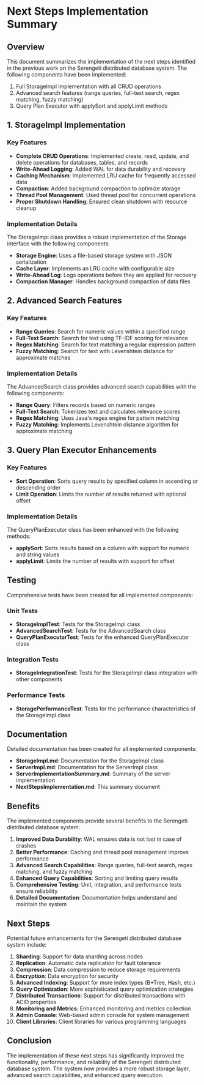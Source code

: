 # Next Steps Implementation Summary

## Overview

This document summarizes the implementation of the next steps identified in the previous work on the Serengeti distributed database system. The following components have been implemented:

1. Full StorageImpl implementation with all CRUD operations
2. Advanced search features (range queries, full-text search, regex matching, fuzzy matching)
3. Query Plan Executor with applySort and applyLimit methods

## 1. StorageImpl Implementation

### Key Features

- **Complete CRUD Operations**: Implemented create, read, update, and delete operations for databases, tables, and records
- **Write-Ahead Logging**: Added WAL for data durability and recovery
- **Caching Mechanism**: Implemented LRU cache for frequently accessed data
- **Compaction**: Added background compaction to optimize storage
- **Thread Pool Management**: Used thread pool for concurrent operations
- **Proper Shutdown Handling**: Ensured clean shutdown with resource cleanup

### Implementation Details

The StorageImpl class provides a robust implementation of the Storage interface with the following components:

- **Storage Engine**: Uses a file-based storage system with JSON serialization
- **Cache Layer**: Implements an LRU cache with configurable size
- **Write-Ahead Log**: Logs operations before they are applied for recovery
- **Compaction Manager**: Handles background compaction of data files

## 2. Advanced Search Features

### Key Features

- **Range Queries**: Search for numeric values within a specified range
- **Full-Text Search**: Search for text using TF-IDF scoring for relevance
- **Regex Matching**: Search for text matching a regular expression pattern
- **Fuzzy Matching**: Search for text with Levenshtein distance for approximate matches

### Implementation Details

The AdvancedSearch class provides advanced search capabilities with the following components:

- **Range Query**: Filters records based on numeric ranges
- **Full-Text Search**: Tokenizes text and calculates relevance scores
- **Regex Matching**: Uses Java's regex engine for pattern matching
- **Fuzzy Matching**: Implements Levenshtein distance algorithm for approximate matching

## 3. Query Plan Executor Enhancements

### Key Features

- **Sort Operation**: Sorts query results by specified column in ascending or descending order
- **Limit Operation**: Limits the number of results returned with optional offset

### Implementation Details

The QueryPlanExecutor class has been enhanced with the following methods:

- **applySort**: Sorts results based on a column with support for numeric and string values
- **applyLimit**: Limits the number of results with support for offset

## Testing

Comprehensive tests have been created for all implemented components:

### Unit Tests

- **StorageImplTest**: Tests for the StorageImpl class
- **AdvancedSearchTest**: Tests for the AdvancedSearch class
- **QueryPlanExecutorTest**: Tests for the enhanced QueryPlanExecutor class

### Integration Tests

- **StorageIntegrationTest**: Tests for the StorageImpl class integration with other components

### Performance Tests

- **StoragePerformanceTest**: Tests for the performance characteristics of the StorageImpl class

## Documentation

Detailed documentation has been created for all implemented components:

- **StorageImpl.md**: Documentation for the StorageImpl class
- **ServerImpl.md**: Documentation for the ServerImpl class
- **ServerImplementationSummary.md**: Summary of the server implementation
- **NextStepsImplementation.md**: This summary document

## Benefits

The implemented components provide several benefits to the Serengeti distributed database system:

1. **Improved Data Durability**: WAL ensures data is not lost in case of crashes
2. **Better Performance**: Caching and thread pool management improve performance
3. **Advanced Search Capabilities**: Range queries, full-text search, regex matching, and fuzzy matching
4. **Enhanced Query Capabilities**: Sorting and limiting query results
5. **Comprehensive Testing**: Unit, integration, and performance tests ensure reliability
6. **Detailed Documentation**: Documentation helps understand and maintain the system

## Next Steps

Potential future enhancements for the Serengeti distributed database system include:

1. **Sharding**: Support for data sharding across nodes
2. **Replication**: Automatic data replication for fault tolerance
3. **Compression**: Data compression to reduce storage requirements
4. **Encryption**: Data encryption for security
5. **Advanced Indexing**: Support for more index types (B+Tree, Hash, etc.)
6. **Query Optimization**: More sophisticated query optimization strategies
7. **Distributed Transactions**: Support for distributed transactions with ACID properties
8. **Monitoring and Metrics**: Enhanced monitoring and metrics collection
9. **Admin Console**: Web-based admin console for system management
10. **Client Libraries**: Client libraries for various programming languages

## Conclusion

The implementation of these next steps has significantly improved the functionality, performance, and reliability of the Serengeti distributed database system. The system now provides a more robust storage layer, advanced search capabilities, and enhanced query execution.